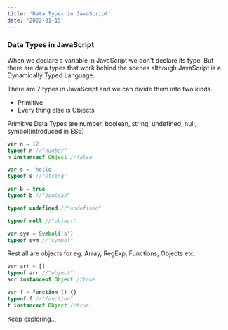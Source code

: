 ```yaml
---
title: 'Data Types in JavaScript'
date: '2022-01-15'
---
```


### Data Types in JavaScript

When we declare a variable in JavaScript we don't declare its type. But there are data types that work behind the scenes although JavaScript is a Dynamically Typed Language.

There are 7 types in JavaScript and we can divide them into two kinds.

-   Primitive
-   Every thing else is Objects

Primitive Data Types are number, boolean, string, undefined, null, symbol(introduced in ES6)

```js
var n = 12
typeof n //"number"
n instanceof Object //false

var s = 'hello'
typeof s //"string"

var b = true
typeof b //"boolean"

typeof undefined //"undefined"

typeof null //"object"

var sym = Symbol('a')
typeof sym //"symbol"
```

Rest all are objects for eg. Array, RegExp, Functions, Objects etc.

```js
var arr = []
typeof arr //"object"
arr instanceof Object //true

var f = function () {}
typeof f //"function"
f instanceof Object //true
```

Keep exploring...

